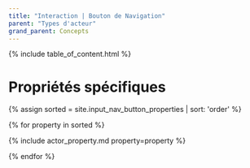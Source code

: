 ```yaml
---
title: "Interaction | Bouton de Navigation"
parent: "Types d'acteur"
grand_parent: Concepts
---
```



{% include table_of_content.html %}

# Propriétés spécifiques

{% assign sorted = site.input_nav_button_properties | sort: 'order' %}

{% for property in sorted %}

{% include actor_property.md property=property %}

{% endfor %}